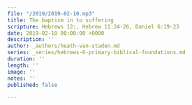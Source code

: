 ```yaml
---
file: "/2019/2019-02-10.mp3"
title: The baptism in to suffering
scripture: Hebrews 12:, Hebrew 11:24-26, Daniel 6:19-23
date: 2019-02-10 00:00:00 +0000
description: ''
author: _authors/heath-van-staden.md
series: _series/hebrews-6-primary-biblical-foundations.md
duration: ''
length: ''
image: ''
notes: ''
published: false

---
```

